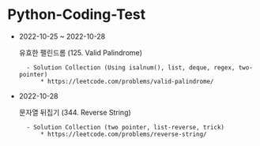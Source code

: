 # Python-Coding-Test 

* 2022-10-25 ~ 2022-10-28


    유효한 팰린드롬 (125. Valid Palindrome)

        - Solution Collection (Using isalnum(), list, deque, regex, two-pointer)
            * https://leetcode.com/problems/valid-palindrome/


* 2022-10-28


    문자열 뒤집기 (344. Reverse String)

        - Solution Collection (two pointer, list-reverse, trick)
            * https://leetcode.com/problems/reverse-string/